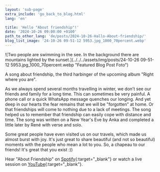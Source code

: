```yaml
---
layout: 'sub-page'
extra_include: 'go_back_to_blog.html'
lang: 'en'

title: 'Hello "About friendship"!'
date: '2024-10-26 09:00:00 +0100'
path_to_other_lang: 'de/posts/2024-10-26-Hallo-About-friendship/'
blog_list_image: '24-10-26 09-51-12 5953.jpg_1000_70percent.webp'
---
```

![Two people are swimming in the see. In the background there are mountains lighted by the sunset.](../../../assets/img/posts/24-10-26 09-51-12 5953.jpg_1000_70percent.webp "Featured Blog Post Foto")

A song about friendship, the third harbinger of the upcoming album "Right where you are".<!--more-->

As we always spend several months travelling in winter, we don't see our friends and family for a long time. This can sometimes be very painful. A phone call or a quick WhatsApp message quenches our longing. And yet deep in our hearts the fear remains that we will be "forgotten" at home. Or that friendships will come to nothing due to a lack of meetings. The song helped us to remember that friendship can easily cope with distance and time. The song was written on a New Year's Eve by Anka and completed a little later by René with verse and solo.

Some great people have even visited us on our travels, which made us almost burst with joy. It's just great to share beautiful (and not so beautiful) moments with the people who mean a lot to you. So, a chapeau to our friends! It's great that you exist :))


Hear "About Friendship" on [Spotify](https://open.spotify.com/intl-de/album/0RQfjYh286ddfEpXeLRQ3x){:target="_blank"} or watch a live session on [YouTube](https://youtu.be/HiaFRk8C5zM?feature=shared){:target="_blank"}.
